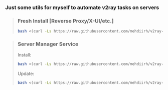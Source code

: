 ### Just some utils for myself to automate v2ray tasks on servers


> ### Fresh Install [Reverse Proxy/X-UI/etc.]
> ```bash
> bash <(curl -Ls https://raw.githubusercontent.com/mehdiirh/v2ray-tools/master/fresh_install/init.sh)
> ```

> ### Server Manager Service
> Install:
>```bash
>bash <(curl -Ls https://raw.githubusercontent.com/mehdiirh/v2ray-tools/master/server-manager/init.sh)
>```
> Update:
>```bash
>bash <(curl -Ls https://raw.githubusercontent.com/mehdiirh/v2ray-tools/master/server-manager/init.sh)
>```

